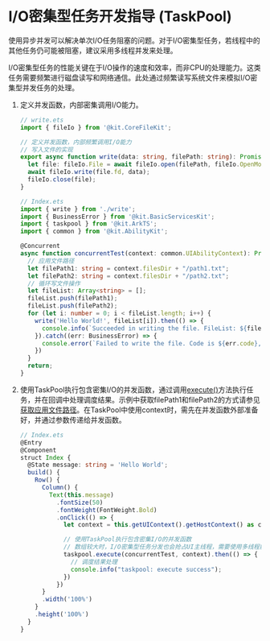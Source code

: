 # I/O密集型任务开发指导 (TaskPool)


使用异步并发可以解决单次I/O任务阻塞的问题。对于I/O密集型任务，若线程中的其他任务仍可能被阻塞，建议采用多线程并发来处理。


I/O密集型任务的性能关键在于I/O操作的速度和效率，而非CPU的处理能力。这类任务需要频繁进行磁盘读写和网络通信。此处通过频繁读写系统文件来模拟I/O密集型并发任务的处理。


1. 定义并发函数，内部密集调用I/O能力。
    ```ts
    // write.ets
    import { fileIo } from '@kit.CoreFileKit';

    // 定义并发函数，内部频繁调用I/O能力
    // 写入文件的实现
    export async function write(data: string, filePath: string): Promise<void> {
      let file: fileIo.File = await fileIo.open(filePath, fileIo.OpenMode.READ_WRITE | fileIo.OpenMode.CREATE);
      await fileIo.write(file.fd, data);
      fileIo.close(file);
    }
    ```
    <!-- @[define_concurrent_function](https://gitee.com/openharmony/applications_app_samples/blob/master/code/DocsSample/ArkTS/ArkTsConcurrent/ApplicationMultithreadingDevelopment/ApplicationMultithreading/entry/src/main/ets/managers/write.ets) -->

	```ts
    // Index.ets
    import { write } from './write';
    import { BusinessError } from '@kit.BasicServicesKit';
    import { taskpool } from '@kit.ArkTS';
    import { common } from '@kit.AbilityKit';

    @Concurrent
    async function concurrentTest(context: common.UIAbilityContext): Promise<void> {
      // 应用文件路径
      let filePath1: string = context.filesDir + "/path1.txt";
      let filePath2: string = context.filesDir + "/path2.txt";
      // 循环写文件操作
      let fileList: Array<string> = [];
      fileList.push(filePath1);
      fileList.push(filePath2);
      for (let i: number = 0; i < fileList.length; i++) {
        write('Hello World!', fileList[i]).then(() => {
          console.info(`Succeeded in writing the file. FileList: ${fileList[i]}`);
        }).catch((err: BusinessError) => {
          console.error(`Failed to write the file. Code is ${err.code}, message is ${err.message}`);
        })
      }
      return;
    }
	```
  <!-- @[define_concurrent_function](https://gitee.com/openharmony/applications_app_samples/blob/master/code/DocsSample/ArkTS/ArkTsConcurrent/ApplicationMultithreadingDevelopment/ApplicationMultithreading/entry/src/main/ets/managers/IoIntensiveTaskDevelopment.ets) -->

2. 使用TaskPool执行包含密集I/O的并发函数，通过调用[execute()](../reference/apis-arkts/js-apis-taskpool.md#taskpoolexecute)方法执行任务，并在回调中处理调度结果。示例中获取filePath1和filePath2的方式请参见[获取应用文件路径](../application-models/application-context-stage.md#获取应用文件路径)。在TaskPool中使用context时，需先在并发函数外部准备好，并通过参数传递给并发函数。

    ```ts
    // Index.ets
    @Entry
    @Component
    struct Index {
      @State message: string = 'Hello World';
      build() {
        Row() {
          Column() {
            Text(this.message)
              .fontSize(50)
              .fontWeight(FontWeight.Bold)
              .onClick(() => {
                let context = this.getUIContext().getHostContext() as common.UIAbilityContext;
    
                // 使用TaskPool执行包含密集I/O的并发函数
                // 数组较大时，I/O密集型任务分发也会抢占UI主线程，需要使用多线程能力
                taskpool.execute(concurrentTest, context).then(() => {
                  // 调度结果处理
                  console.info("taskpool: execute success");
                })
              })
          }
          .width('100%')
        }
        .height('100%')
      }
    }
    ```
    <!-- @[taskpool_execute_concurrent_function](https://gitee.com/openharmony/applications_app_samples/blob/master/code/DocsSample/ArkTS/ArkTsConcurrent/ApplicationMultithreadingDevelopment/ApplicationMultithreading/entry/src/main/ets/managers/IoIntensiveTaskDevelopment.ets) -->
